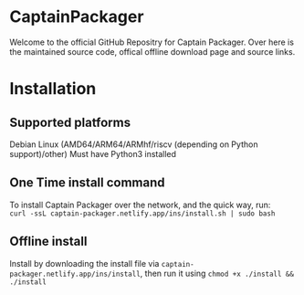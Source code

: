 # CaptainPackager
Welcome to the official GitHub Repositry for Captain Packager. Over here is the maintained source code, offical offline download page and source links.
# Installation
## Supported platforms
Debian Linux (AMD64/ARM64/ARMhf/riscv (depending on Python support)/other)
Must have Python3 installed
## One Time install command
To install Captain Packager over the network, and the quick way, run: <br>
`curl -ssL captain-packager.netlify.app/ins/install.sh | sudo bash`
## Offline install
Install by downloading the install file via `captain-packager.netlify.app/ins/install`, then run it using `chmod +x ./install && ./install`
